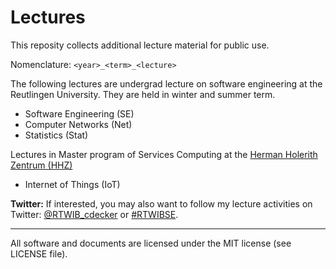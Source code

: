 # Lectures

This reposity collects additional lecture material for public use.

Nomenclature: `<year>_<term>_<lecture>`

The following lectures are undergrad lecture on software engineering at the Reutlingen University.
They are held in winter and summer term.

* Software Engineering (SE)
* Computer Networks (Net)
* Statistics (Stat)

Lectures in Master program of Services Computing at the [Herman Holerith Zentrum (HHZ)](http://www.hhz.de)

* Internet of Things (IoT)

**Twitter:** If interested, you may also want to follow my lecture activities on Twitter: [@RTWIB_cdecker](https://twitter.com/rtwib_decker) or [#RTWIBSE](https://twitter.com/hashtag/RTWIBSE).

---
All software and documents are licensed under the MIT license (see LICENSE file).
